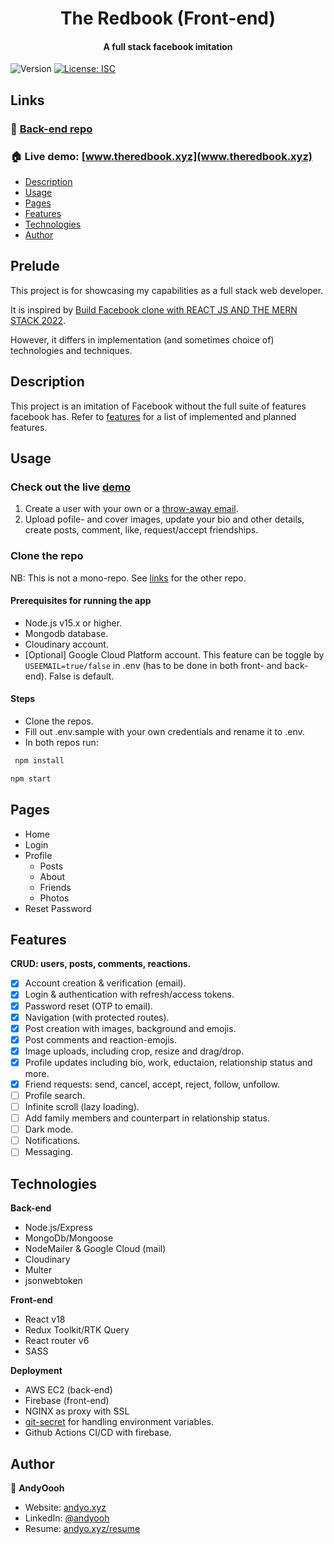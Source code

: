<h1 align="center">The Redbook (Front-end)</h1>
<h4 align="center">A full stack facebook imitation</h4>
<p>
  <img alt="Version" src="https://img.shields.io/badge/version-0.1.0-blue.svg?cacheSeconds=2592000" />
  <a href="#" target="_blank">
    <img alt="License: ISC" src="https://img.shields.io/badge/License-ISC-yellow.svg" />
  </a>
</p>

<!-- ### :link: [Link to front-end](https://github.com/AndyOooh/redbook_frontend) -->

## Links

### :link: [Back-end repo](https://github.com/AndyOooh/redbook_backend)

### :house: Live demo: [www.theredbook.xyz](www.theredbook.xyz)

- [Description](#description)
- [Usage](#usage)
- [Pages](#pages)
- [Features](#features)
- [Technologies](#technologies)
- [Author](#author)
  

## Prelude
This project is for showcasing my capabilities as a full stack web developer.

It is inspired by [Build Facebook clone with REACT JS AND THE MERN STACK 2022](https://www.udemy.com/course/build-facebook-clone-and-master-react-js-mern-stack-2022/). 

However, it differs in implementation (and sometimes choice of) technologies and techniques. 

## Description
This project is an imitation of Facebook without the full suite of features facebook has. Refer to [features](#features) for a list of implemented and planned features.

## Usage

### Check out the live [demo](www.theredbook.xyz)
   1. Create a user with your own or a [throw-away email](https://temp-mail.org/en/).
   2. Upload pofile- and cover images, update your bio and other details, create posts, comment, like, request/accept friendships.

### Clone the repo
NB: This is not a mono-repo. See [links](#links) for the other repo.

#### Prerequisites for running the app
- Node.js v15.x or higher.
- Mongodb database.
- Cloudinary account.
- [Optional] Google Cloud Platform account. This feature can be toggle by ``USEEMAIL=true/false`` in .env (has to be done in both front- and back-end). False is default.


#### Steps
- Clone the repos.
- Fill out .env.sample with your own credentials and rename it to .env.
- In both repos run:
  
```sh
 npm install
```

```sh
npm start
```

## Pages
- Home
- Login
- Profile
  - Posts
  - About
  - Friends
  - Photos
- Reset Password

## Features
**CRUD: users, posts, comments, reactions.**
- [x] Account creation & verification (email).
- [x] Login & authentication with refresh/access tokens.
- [x] Password reset (OTP to email).
- [x] Navigation (with protected routes).
- [x] Post creation with images, background and emojis.
- [x] Post comments and reaction-emojis.
- [x] Image uploads, including crop, resize and drag/drop.
- [x] Profile updates including bio, work, eductaion, relationship status and more.
- [x] Friend requests: send, cancel, accept, reject, follow, unfollow.
- [ ] Profile search.
- [ ] Infinite scroll (lazy loading).
- [ ] Add family members and counterpart in relationship status.
- [ ] Dark mode.
- [ ] Notifications.
- [ ] Messaging.

## Technologies
**Back-end**
- Node.js/Express
- MongoDb/Mongoose
- NodeMailer & Google Cloud (mail)
- Cloudinary 
- Multer
- jsonwebtoken

**Front-end**
- React v18
- Redux Toolkit/RTK Query
- React router v6
- SASS

**Deployment**
- AWS EC2 (back-end)
- Firebase (front-end)
- NGINX as proxy with SSL
- [git-secret](https://git-secret.io/) for handling environment variables.
- Github Actions CI/CD with firebase.

## Author

👤 **AndyOooh**

- Website: [andyo.xyz](https://www.andyo.xyz/)
- LinkedIn: [@andyooh](https://linkedin.com/in/andyooh)
- Resume: [andyo.xyz/resume](https://www.andyo.xyz/static/media/Andreas%20Oee%20-%20Junior%20Full%20Stack%20-%20Resume.ab537effccc087b4a020.pdf)
